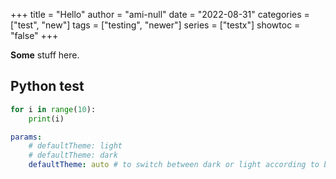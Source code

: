 +++
title = "Hello"
author = "ami-null"
date = "2022-08-31"
categories = ["test", "new"]
tags = ["testing", "newer"]
series = ["testx"]
showtoc = "false"
+++

**Some** stuff here.

## Python test

```Python
for i in range(10):
    print(i)
```

```yml
params:
    # defaultTheme: light
    # defaultTheme: dark
    defaultTheme: auto # to switch between dark or light according to browser theme
```
